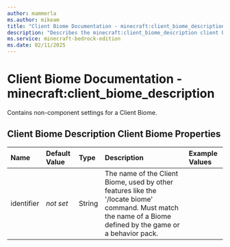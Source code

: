 ```yaml
---
author: mammerla
ms.author: mikeam
title: "Client Biome Documentation - minecraft:client_biome_description"
description: "Describes the minecraft:client_biome_description client biome"
ms.service: minecraft-bedrock-edition
ms.date: 02/11/2025 
---
```


# Client Biome Documentation - minecraft:client_biome_description

Contains non-component settings for a Client Biome.


## Client Biome Description Client Biome Properties

|Name       |Default Value |Type |Description |Example Values |
|:----------|:-------------|:----|:-----------|:------------- |
| identifier | *not set* | String | The name of the Client Biome, used by other features like the '/locate biome' command. Must match the name of a Biome defined by the game or a behavior pack. |  | 